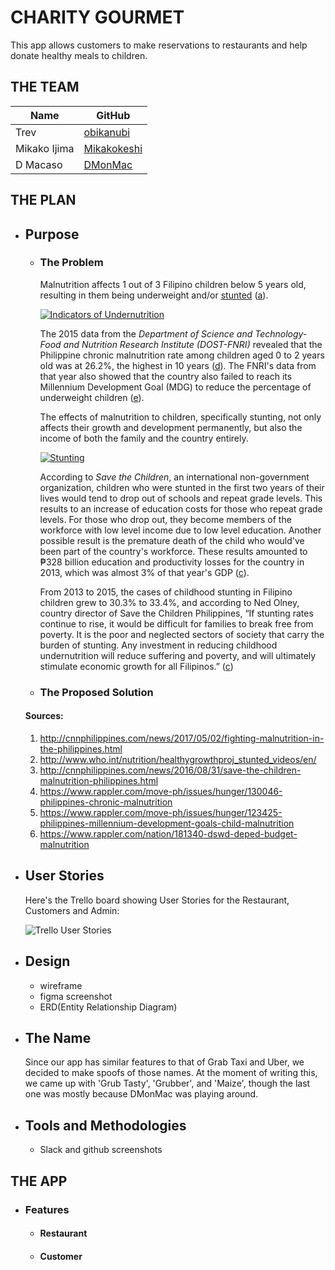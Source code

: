 # CHARITY GOURMET
This app allows customers to make reservations to restaurants and help donate healthy meals to children.


## THE TEAM
| Name | GitHub |
| --- | --- |
| Trev | [obikanubi](https://github.com/obikanubi) |
| Mikako Ijima | [Mikakokeshi](https://github.com/Mikakokeshi) |
| D Macaso | [DMonMac](https://github.com/DMonMac) |


## THE PLAN
- ## Purpose
  - ### The Problem
    Malnutrition affects 1 out of 3 Filipino children below 5 years old, resulting in them being underweight and/or [stunted](http://www.who.int/nutrition/healthygrowthproj_stunted_videos/en/) ([a](#sources)).

    [![Indicators of Undernutrition](http://cnnphilippines.com/incoming/v1jrb-02_Undernutrition-infograhics_CNNPH.png/ALTERNATES/FREE_720/02_Undernutrition-infograhics_CNNPH.png "Indicators of Undernutrition")](http://cnnphilippines.com/news/2016/08/31/save-the-children-malnutrition-philippines.html)

    The 2015 data from the _Department of Science and Technology-Food and Nutrition Research Institute (DOST-FNRI)_ revealed that the Philippine chronic malnutrition rate among children aged 0 to 2 years old was at 26.2%, the highest in 10 years ([d](#sources)).  The FNRI's data from that year also showed that the country also failed to reach its Millennium Development Goal (MDG) to reduce the percentage of underweight children ([e](#sources)).

    The effects of malnutrition to children, specifically stunting, not only affects their growth and development permanently, but also the income of both the family and the country entirely.

    [![Stunting](https://assets.rappler.com/612F469A6EA84F6BAE882D2B94A4B421/img/919AE9CCB88242F28277D539A181C7B2/infographic-stunting-page-001-1_919AE9CCB88242F28277D539A181C7B2.jpg "Stunting")](https://www.rappler.com/nation/181340-dswd-deped-budget-malnutrition)

    According to _Save the Children_, an international non-government organization, children who were stunted in the first two years of their lives would tend to drop out of schools and repeat grade levels. This results to an increase of education costs for those who repeat grade levels. For those who drop out, they become members of the workforce with low level income due to low level education. Another possible result is the premature death of the child who would've been part of the country's workforce. These results amounted to ₱328 billion education and productivity losses for the country in 2013, which was almost 3% of that year's GDP ([c](#sources)).

    From 2013 to 2015, the cases of childhood stunting in Filipino children grew to 30.3% to 33.4%, and according to  Ned Olney, country director of Save the Children Philippines, “If stunting rates continue to rise, it would be difficult for families to break free from poverty. It is the poor and neglected sectors of society that carry the burden of stunting. Any investment in reducing childhood undernutrition will reduce suffering and poverty, and will ultimately stimulate economic growth for all Filipinos.” ([c](#sources))

  - ### The Proposed Solution

  #### Sources:
  1. http://cnnphilippines.com/news/2017/05/02/fighting-malnutrition-in-the-philippines.html
  2. http://www.who.int/nutrition/healthygrowthproj_stunted_videos/en/
  3. http://cnnphilippines.com/news/2016/08/31/save-the-children-malnutrition-philippines.html
  4. https://www.rappler.com/move-ph/issues/hunger/130046-philippines-chronic-malnutrition
  5. https://www.rappler.com/move-ph/issues/hunger/123425-philippines-millennium-development-goals-child-malnutrition
  6. https://www.rappler.com/nation/181340-dswd-deped-budget-malnutrition



- ## User Stories
    Here's the Trello board showing User Stories for the Restaurant, Customers and Admin:

    ![Trello User Stories](https://user-images.githubusercontent.com/29721601/31281143-358f8a2c-aae1-11e7-8baa-dae847b72ec0.png)

- ## Design
    * wireframe
    * figma screenshot
    * ERD(Entity Relationship Diagram)

- ## The Name
  Since our app has similar features to that of Grab Taxi and Uber, we decided to make spoofs of those names. At the moment of writing this, we came up with 'Grub Tasty', 'Grubber', and 'Maize', though the last one was mostly because DMonMac was playing around.

- ## Tools and Methodologies
    * Slack and github screenshots


## THE APP
- ### Features
    - #### Restaurant
    - #### Customer

